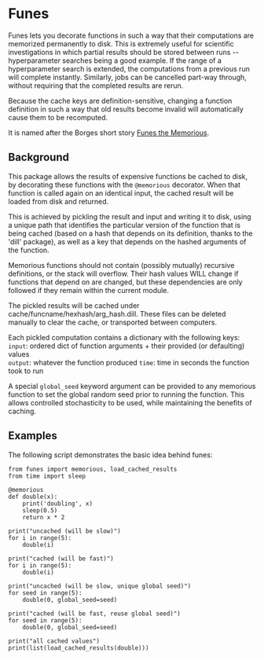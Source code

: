 # Funes

Funes lets you decorate functions in such a way that their computations are memorized permanently to disk. This is extremely useful for scientific investigations in which partial results should be stored between runs -- hyperparameter searches being a good example. If the range of a hyperparameter search is extended, the computations from a previous run will complete instantly. Similarly, jobs can be cancelled part-way through, without requiring that the completed results are rerun. 

Because the cache keys are definition-sensitive, changing a function definition in such a way that old results become invalid will automatically cause them to be recomputed.

It is named after the Borges short story [Funes the Memorious](https://en.wikipedia.org/wiki/Funes_the_Memorious).

## Background

This package allows the results of expensive functions be cached to disk, by decorating these functions with the `@memorious` decorator. When that function is called again on an identical input, the cached result will be loaded from disk and returned. 

This is achieved by pickling the result and input and writing it to disk, using a unique path that identifies the particular version of the function that is being cached (based on a hash that depends on its definition, thanks to the 'dill' package), as well as a key that depends on the hashed arguments of the function.

Memorious functions should not contain (possibly mutually) recursive definitions, or the stack will overflow. Their hash values WILL change if functions that depend on are changed, but these dependencies are only followed if they remain within the current module. 

The pickled results will be cached under cache/funcname/hexhash/arg_hash.dill. These files can be deleted manually to clear the cache, or transported between computers.

Each pickled computation contains a dictionary with the following keys:
`input`: ordered dict of function arguments + their provided (or defaulting) values  
`output`: whatever the function produced
`time`: time in seconds the function took to run

A special `global_seed` keyword argument can be provided to any memorious function to set the global random seed prior to running the function. This allows controlled stochasticity to be used, while maintaining the benefits of caching. 

## Examples

The following script demonstrates the basic idea behind funes:

```
from funes import memorious, load_cached_results
from time import sleep

@memorious
def double(x):
    print('doubling', x)
    sleep(0.5)
    return x * 2

print("uncached (will be slow)")
for i in range(5):
    double(i)

print("cached (will be fast)")
for i in range(5):
    double(i)

print("uncached (will be slow, unique global seed)")
for seed in range(5):
    double(0, global_seed=seed)

print("cached (will be fast, reuse global seed)")
for seed in range(5):
    double(0, global_seed=seed)

print("all cached values")
print(list(load_cached_results(double)))
```